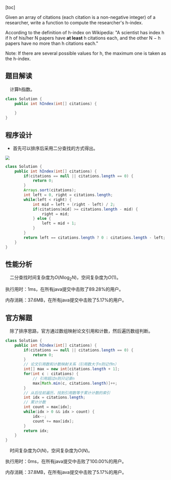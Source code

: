 [toc]

Given an array of citations (each citation is a non-negative integer) of a researcher, write a function to compute the researcher's h-index.

According to the definition of h-index on Wikipedia: "A scientist has index h if h of his/her N papers have **at least** h citations each, and the other N − h papers have no more than h citations each."

Note: If there are several possible values for h, the maximum one is taken as the h-index.



## 题目解读

&emsp;计算h指数。

```java
class Solution {
    public int hIndex(int[] citations) {
        
    }
}
```

## 程序设计

* 首先可以排序后采用二分查找的方式得出。

<img src="../images/#274.png" style="zoom:80%;" />

```java
class Solution {
    public int hIndex(int[] citations) {
        if(citations == null || citations.length == 0) {
            return 0;
        }
        Arrays.sort(citations);
        int left = 0, right = citations.length;
        while(left < right) {
            int mid = left + (right - left) / 2;
            if(citations[mid] >= citations.length - mid) {
                right = mid;
            } else {
                left = mid + 1;
            }
        }
        return left == citations.length ? 0 : citations.length - left;
    }
}
```

## 性能分析

&emsp;二分查找时间复杂度为$O(N\log_2N)$，空间复杂度为$O(1)$。

执行用时：1ms，在所有java提交中击败了89.28%的用户。

内存消耗：37.6MB，在所有java提交中击败了5.17%的用户。

## 官方解题

&emsp;除了排序思路，官方通过数组映射论文引用和计数，然后遍历数组判断。

```java
class Solution {
    public int hIndex(int[] citations) {
        if(citations == null || citations.length == 0) {
            return 0;
        }
        // 论文引用数和计数映射关系（引用数大于n则记作n）
        int[] max = new int[citations.length + 1];
        for(int c : citations) {
            // 引用超过n则只记录n
            max[Math.min(c, citations.length)]++;
        }
        // 从后往前遍历，找到引用数等于累计计数的索引
        int idx = citations.length;
        // 累计计数
        int count = max[idx];
        while(idx > 0 && idx > count) {
            idx--;
            count += max[idx];
        }
        return idx;
    }
}
```

&emsp;时间复杂度为$O(N)$，空间复杂度为$O(N)$。

执行用时：0ms，在所有java提交中击败了100.00%的用户。

内存消耗：37.8MB，在所有java提交中击败了5.17%的用户。